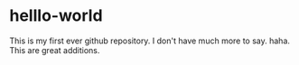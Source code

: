# helllo-world
This is my first ever github repository.
I don't have much more to say. haha.
This are great additions.

